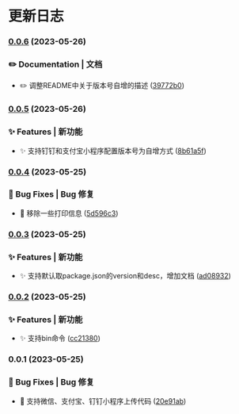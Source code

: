 # 更新日志 


### [0.0.6](https://gitee.com/fant-mini/uni-mini-ci/compare/v0.0.5...v0.0.6) (2023-05-26)


### ✏️ Documentation | 文档

* ✏️  调整README中关于版本号自增的描述 ([39772b0](https://gitee.com/fant-mini/uni-mini-ci/commit/39772b0e7652fb076c5c3ea741da349e26467cfd))

### [0.0.5](https://gitee.com/fant-mini/uni-mini-ci/compare/v0.0.4...v0.0.5) (2023-05-26)


### ✨ Features | 新功能

* ✨ 支持钉钉和支付宝小程序配置版本号为自增方式 ([8b61a5f](https://gitee.com/fant-mini/uni-mini-ci/commit/8b61a5fb1e9393fba1b8c634f44f5743e0a162b0))

### [0.0.4](https://gitee.com/fant-mini/uni-mini-ci/compare/v0.0.3...v0.0.4) (2023-05-25)


### 🐛 Bug Fixes | Bug 修复

* 🐛 移除一些打印信息 ([5d596c3](https://gitee.com/fant-mini/uni-mini-ci/commit/5d596c3e1a2c2c7927cc9d58ab3f434207413721))

### [0.0.3](https://gitee.com/fant-mini/uni-mini-ci/compare/v0.0.2...v0.0.3) (2023-05-25)


### ✨ Features | 新功能

* ✨ 支持默认取package.json的version和desc，增加文档 ([ad08932](https://gitee.com/fant-mini/uni-mini-ci/commit/ad089329ac2e836abf18c74620b0f0bd37cb12c0))

### [0.0.2](https://gitee.com/fant-mini/uni-mini-ci/compare/v0.0.1...v0.0.2) (2023-05-25)


### ✨ Features | 新功能

* ✨ 支持bin命令 ([cc21380](https://gitee.com/fant-mini/uni-mini-ci/commit/cc21380426200dfcec88ff01ccf77f30cb9e2a1b))

### 0.0.1 (2023-05-25)


### 🐛 Bug Fixes | Bug 修复

* 🐛 支持微信、支付宝、钉钉小程序上传代码 ([20e91ab](https://gitee.com/fant-mini/uni-mini-ci/commit/20e91abf0417c3fbd4661e0f3738f97854bf8ce6))

